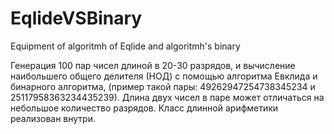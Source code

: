 # EqlideVSBinary
 Equipment of algoritmh of Eqlide and algoritmh's binary

Генерация 100 пар чисел длиной в 20-30 разрядов, и вычисление наибольшего общего делителя (НОД) с помощью алгоритма Евклида и бинарного алгоритма, (пример такой пары: 49262947254738345234 и 25117958363234435239). Длина двух чисел в паре может отличаться на небольшое количество разрядов. 
Класс длинной арифметики реализован внутри.

